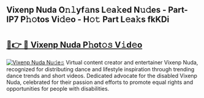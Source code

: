 ## Vixenp Nuda O𝚗𝚕yf𝚊ns L𝚎a𝚔ed N𝚞𝚍es - Part-IP7 P𝚑𝚘tos Vi𝚍𝚎o - H𝚘𝚝 Part L𝚎a𝚔s fkKDi

# <h2><a href="http://kfe7rp2.oniu.top/?m=Vixenp+Nuda">🔗👉 🔴 Vixenp Nuda P𝚑ot𝚘𝚜 V𝚒d𝚎o</a></h2>

[![Vixenp Nuda Nu𝚍e𝚜](https://i.imgur.com/0qMVB7G.gif)](http://kfe7rp2.oniu.top/?m=Vixenp+Nuda)
Virtual content creator and entertainer Vixenp Nuda, recognized for distributing dance and lifestyle inspiration through trending dance trends and short videos. Dedicated advocate for the disabled Vixenp Nuda, celebrated for their passion and efforts to promote equal rights and opportunities for people with disabilities.  
